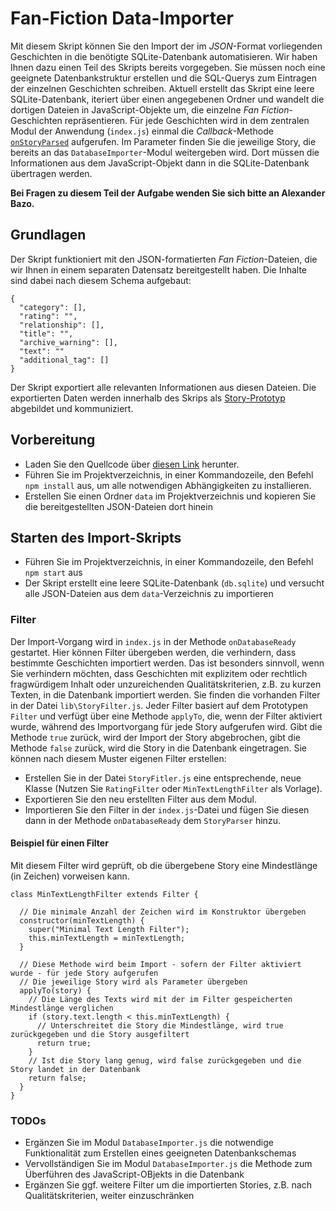 # Fan-Fiction Data-Importer

Mit diesem Skript können Sie den Import der im *JSON*-Format vorliegenden Geschichten in die benötigte SQLite-Datenbank automatisieren. Wir haben Ihnen dazu einen Teil des Skripts bereits vorgegeben. Sie müssen noch eine geeignete Datenbankstruktur erstellen und die SQL-Querys zum Eintragen der einzelnen Geschichten schreiben. Aktuell erstellt das Skript eine leere SQLite-Datenbank, iteriert über einen angegebenen Ordner und wandelt die dortigen Dateien in JavaScript-Objekte um, die einzelne *Fan Fiction*-Geschichten repräsentieren. Für jede Geschichten wird in dem zentralen Modul der Anwendung (`index.js`) einmal die *Callback*-Methode [`onStoryParsed`](https://github.com/Webtechnologien-Regensburg/Fan-Fiction-Data-Importer/blob/f52771ae246e492709ace06ae7ca98c2344eff80/index.js#L9) aufgerufen. Im Parameter finden Sie die jeweilige Story, die bereits an das `DatabaseImporter`-Modul weitergeben wird. Dort müssen die Informationen aus dem JavaScript-Objekt dann in die SQLite-Datenbank übertragen werden.

**Bei Fragen zu diesem Teil der Aufgabe wenden Sie sich bitte an Alexander Bazo.**

## Grundlagen

Der Skript funktioniert mit den JSON-formatierten *Fan Fiction*-Dateien, die wir Ihnen in einem separaten Datensatz bereitgestellt haben. Die Inhalte sind dabei nach diesem Schema aufgebaut:

```
{ 
  "category": [], 
  "rating": "", 
  "relationship": [], 
  "title": "", 
  "archive_warning": [],
  "text": ""
  "additional_tag": []
}
```

Der Skript exportiert alle relevanten Informationen aus diesen Dateien. Die exportierten Daten werden innerhalb des Skrips als [Story-Prototyp](https://github.com/Webtechnologien-Regensburg/Fan-Fiction-Data-Importer/blob/f52771ae246e492709ace06ae7ca98c2344eff80/lib/StoryParser.js#L41) abgebildet und kommuniziert.

## Vorbereitung

- Laden Sie den Quellcode über [diesen Link](https://github.com/Webtechnologien-Regensburg/Fan-Fiction-Data-Importer/archive/master.zip) herunter. 
- Führen Sie im Projektverzeichnis, in einer Kommandozeile, den Befehl `npm install` aus, um alle notwendigen Abhängigkeiten zu installieren.
- Erstellen Sie einen Ordner `data` im Projektverzeichnis und kopieren Sie die bereitgestellten JSON-Dateien dort hinein

## Starten des Import-Skripts

- Führen Sie im Projektverzeichnis, in einer Kommandozeile, den Befehl `npm start` aus
- Der Skript erstellt eine leere SQLite-Datenbank (`db.sqlite`) und versucht alle JSON-Dateien aus dem `data`-Verzeichnis zu importieren

### Filter

Der Import-Vorgang wird in `index.js` in der Methode `onDatabaseReady` gestartet. Hier können Filter übergeben werden, die verhindern, dass bestimmte Geschichten importiert werden. Das ist besonders sinnvoll, wenn Sie verhindern möchten, dass Geschichten mit explizitem oder rechtlich fragwürdigem Inhalt oder unzureichenden Qualitätskriterien, z.B. zu kurzen Texten, in die Datenbank importiert werden. Sie finden die vorhanden Filter in der Datei `lib\StoryFilter.js`. Jeder Filter basiert auf dem Prototypen `Filter` und verfügt über eine Methode `applyTo`, die, wenn der Filter aktiviert wurde, während des Importvorgang für jede Story aufgerufen wird. Gibt die Methode `true` zurück, wird der Import der Story abgebrochen, gibt die Methode `false` zurück, wird die Story in die Datenbank eingetragen. Sie können nach diesem Muster eigenen Filter erstellen:

- Erstellen Sie in der Datei `StoryFitler.js` eine entsprechende, neue Klasse (Nutzen Sie `RatingFilter` oder `MinTextLengthFilter` als Vorlage).
- Exportieren Sie den neu erstellten Filter aus dem Modul.
- Importieren Sie den Filter in der `index.js`-Datei und fügen Sie diesen dann in der Methode `onDatabaseReady` dem `StoryParser` hinzu.

#### Beispiel für einen Filter

Mit diesem Filter wird geprüft, ob die übergebene Story eine Mindestlänge (in Zeichen) vorweisen kann.

```
class MinTextLengthFilter extends Filter {

  // Die minimale Anzahl der Zeichen wird im Konstruktor übergeben
  constructor(minTextLength) {
    super("Minimal Text Length Filter");
    this.minTextLength = minTextLength;
  }

  // Diese Methode wird beim Import - sofern der Filter aktiviert wurde - für jede Story aufgerufen
  // Die jeweilige Story wird als Parameter übergeben
  applyTo(story) {
  	// Die Länge des Texts wird mit der im Filter gespeicherten Mindestlänge verglichen
    if (story.text.length < this.minTextLength) {
      // Unterschreitet die Story die Mindestlänge, wird true zurückgegeben und die Story ausgefiltert	
      return true;
    }
    // Ist die Story lang genug, wird false zurückgegeben und die Story landet in der Datenbank
    return false;
  }
}
```


### TODOs

- Ergänzen Sie im Modul `DatabaseImporter.js` die notwendige Funktionalität zum Erstellen eines geeigneten Datenbankschemas
- Vervollständigen Sie im Modul `DatabaseImporter.js` die Methode zum Überführen des JavaScript-OBjekts in die Datenbank
- Ergänzen Sie ggf. weitere Filter um die importierten Stories, z.B. nach Qualitätskriterien, weiter einzuschränken